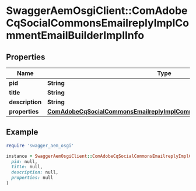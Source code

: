 # SwaggerAemOsgiClient::ComAdobeCqSocialCommonsEmailreplyImplCommentEmailBuilderImplInfo

## Properties

| Name | Type | Description | Notes |
| ---- | ---- | ----------- | ----- |
| **pid** | **String** |  | [optional] |
| **title** | **String** |  | [optional] |
| **description** | **String** |  | [optional] |
| **properties** | [**ComAdobeCqSocialCommonsEmailreplyImplCommentEmailBuilderImplProperties**](ComAdobeCqSocialCommonsEmailreplyImplCommentEmailBuilderImplProperties.md) |  | [optional] |

## Example

```ruby
require 'swagger_aem_osgi'

instance = SwaggerAemOsgiClient::ComAdobeCqSocialCommonsEmailreplyImplCommentEmailBuilderImplInfo.new(
  pid: null,
  title: null,
  description: null,
  properties: null
)
```

